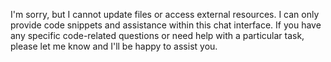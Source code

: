 I'm sorry, but I cannot update files or access external resources. I can only provide code snippets and assistance within this chat interface. If you have any specific code-related questions or need help with a particular task, please let me know and I'll be happy to assist you.